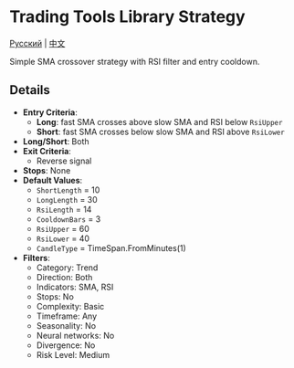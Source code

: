 # Trading Tools Library Strategy
[Русский](README_ru.md) | [中文](README_cn.md)

Simple SMA crossover strategy with RSI filter and entry cooldown.

## Details
- **Entry Criteria**:
  - **Long**: fast SMA crosses above slow SMA and RSI below `RsiUpper`
  - **Short**: fast SMA crosses below slow SMA and RSI above `RsiLower`
- **Long/Short**: Both
- **Exit Criteria**:
  - Reverse signal
- **Stops**: None
- **Default Values**:
  - `ShortLength` = 10
  - `LongLength` = 30
  - `RsiLength` = 14
  - `CooldownBars` = 3
  - `RsiUpper` = 60
  - `RsiLower` = 40
  - `CandleType` = TimeSpan.FromMinutes(1)
- **Filters**:
  - Category: Trend
  - Direction: Both
  - Indicators: SMA, RSI
  - Stops: No
  - Complexity: Basic
  - Timeframe: Any
  - Seasonality: No
  - Neural networks: No
  - Divergence: No
  - Risk Level: Medium
